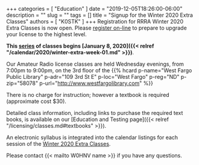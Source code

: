 +++
categories = [ "Education" ]
date = "2019-12-05T18:26:00-06:00"
description = ""
slug = ""
tags = []
title = "Signup for the Winter 2020 Extra Classes"
authors = [ "K0STK" ]
+++
Registration for RRRA Winter 2020 Extra Classes is now open.  Please
[register on-line](https://www.eventbrite.com/e/amateur-extra-license-course-tickets-84265842403)
to prepare to upgrade your license to the highest level.

**This [series](/dates/winter-2020-extra") of classes begins
[January 8, 2020]({{< relref "/calendar/2020/winter-extra-week-01.md" >}})**.
<!--more-->

Our Amateur Radio license classes are
held Wednesday evenings, from 7:00pm to 9:00pm, on the 3rd floor of the 
{{% hcard p-name="West Fargo Public Library" p-adr="109 3rd St E" p-loc="West Fargo" p-reg="ND" p-zip="58078" p-url="http://www.westfargolibrary.com" %}}

There is no charge for instruction; however a textbook is required
(approximate cost $30).

Detailed class information, including links to purchase the required
text books, is available on our
[Education and Testing page]({{< relref "/licensing/classes.md#textbooks" >}}).

An electronic syllabus is integrated into the calendar listings for each
session of the [Winter 2020 Extra Classes](/dates/winter-2020-extra").

Please contact {{< mailto W0HNV name >}} if you have any questions.
